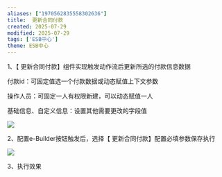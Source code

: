 ```yaml
---
aliases: ["1970562835558302636"]
title:  更新合同付款
created: 2025-07-29
modified: 2025-07-29
tags: ['ESB中心']
theme: ESB中心
---
```


1、【 更新合同付款】组件实现触发动作流后更新所选的付款信息数据

付款id：可固定值选一个付款数据或动态赋值上下文参数

操作人员：可固定一人有权限新建，可以动态赋值一人

基础信息、自定义信息：设置其他需要更改的字段值

![](https://myhelpdoc.oss-cn-heyuan.aliyuncs.com/mdimages/b649901662749f1f5220894b2d3f4705.jpg)

2、配置e-Builder按钮触发后，选择【 更新合同付款】配置必填参数保存执行

![](https://myhelpdoc.oss-cn-heyuan.aliyuncs.com/mdimages/346a2ae899558ba3dd57dee22f938d49.jpg)

3、执行效果

